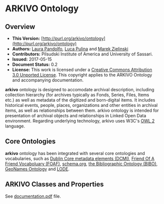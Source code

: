 # ARKIVO Ontology

## Overview

* **This Version:** [http://purl.org/arkivo/ontology](http://purl.org/arkivo/ontology)
* **Authors:** [Laura Pandolfo](mailto:lpandolfo@uniss.it), [Luca Pulina](mailto:lpulina@uniss.it) and [Marek Zielinski](mailto:MZielinski@pilsudski.org)
* **Contributors:** Pilsudski Institute of America and University of Sassari.
* **Issued:** 2017-05-15
* **Document Status:** 0.2
* **License:** This work is licensed under a [Creative Commons Attribution 3.0 Unported License](http://creativecommons.org/licenses/by/3.0/). This copyright applies to the ARKIVO Ontology and accompanying documentation.

**arkivo** ontology is designed to accomodate archival description, including collection hierarchy (for archives typically as Fonds, Series, Files, Items etc.) as well as metadata of the digitized and born-digital items. It includes historical events, people, places, organizations and other entities in archival items, as well as relationships between them. arkivo ontology is intended for presentation of archival objects and relationships in Linked Open Data environment. Regarding underlying technology, arkivo uses W3C's [OWL 2](http://www.w3.org/TR/owl2-overview/) language.

## Core Ontologies

**arkivo** ontology has been integrated with several core ontologies and vocabularies, such as [Dublin Core metadata elements (DCMI)](http://dublincore.org/documents/dcmi-terms/), [Friend Of A Friend Vocaboluary (FOAF)](http://xmlns.com/foaf/spec/), [schema.org](http://schema.org), [the Bibliographic Ontology (BIBO)](http://bibliontology.com), [GeoNames Ontology](http://www.geonames.org/ontology/documentation.html) and [LODE](http://linkedevents.org/ontology/). 

## ARKIVO Classes and Properties

See [documentation.pdf](https://github.com/ArkivoTeam/ARKIVO/blob/master/documentation.pdf) file.
